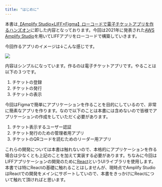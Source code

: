 ```yaml
---
title: "はじめに"
---
```


本書は[【Amplify Studio×LIFF×Figma】ローコードで電子チケットアプリを作るハンズオン](https://linedevelopercommunity.connpass.com/event/237286/)に即した内容となっております。今回は2021年に発表された[AWS Amplify Studio](https://aws.amazon.com/jp/blogs/news/aws-amplify-studio-figma-to-fullstack-react-app-with-minimal-programming/)を用いてLIFFアプリをローコードで構築していきます。

今回作るアプリのイメージは↓こんな感じです。

![](https://storage.googleapis.com/zenn-user-upload/f0744f1da4ef-20220206.jpg)

内容はシンプルになっています。作るのは電子チケットアプリです。やることは以下の３つです。

1. チケットの登録
2. チケットの発行
3. チケットの表示

今回はFigmaで簡単にアプリケーションを作ることを目的にしているので、非常に簡素なアプリを作ります。なので以下のことは本書には含めないので皆様でアプリケーションの作成をしていただく必要があります。

1. チケット表示するユーザー認証
2. チケット発行のための管理者用アプリ
3. チケットのQRコードを読むためのリーダー用アプリ

これらの開発については本書は触れないので、本格的にアプリケーションを作る場合は少なくとも上記のことを加えて実装する必要があります。ちなみに今回はLIFFアプリケーションの開発のために[React](https://ja.reactjs.org/)というUIライブラリを使用します。本書では特にReactの基礎に触れることはしませんが、現時点でAmplify StudioはReactでの開発をメインにサポートしていので、本書をきっかけにReactについて触れて頂ければと思います。